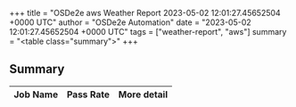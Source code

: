 +++
title = "OSDe2e aws Weather Report 2023-05-02 12:01:27.45652504 +0000 UTC"
author = "OSDe2e Automation"
date = "2023-05-02 12:01:27.45652504 +0000 UTC"
tags = ["weather-report", "aws"]
summary = "<table class=\"summary\"></table>"
+++
## Summary

| Job Name | Pass Rate | More detail |
|----------|-----------|-------------|





